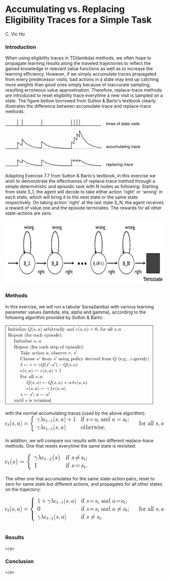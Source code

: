 <h1> Accumulating vs. Replacing Eligibility Traces for a Simple Task</h1>
<p> C. Vic Hu</p>
<div>
	<h3> Introduction </h3>
	<p>
		When using eligibility traces in TD(lambda) methods, we often hope to propagate learning results along the traveled trajectories to reflect the gained knowledge in relevant value functions as well as to increase the learning efficiency. However, if we simply accumulate traces propagated from every predecessor visits, bad actions in a state may end up catching more weights than good ones simply because of inaccurate sampling, resulting erroneous value approximation. Therefore, replace-trace methods are introduced to reset eligibility trace everytime a new visit is sampled on a state. The figure bellow borrowed from Sutton & Barto's textbook clearly illustrates the difference between accumulate-trace and replace-trace methods.
		<br>
		<br>
		<img src="fig/replace_vs_accumulate_traces.png" height="150px">
		<br>
		<br>
		Adapting Exercise 7.7 from Sutton & Barto's textbook, in this exercise we wish to demonstrate the effectivenss of replace-trace method through a simple deterministic and episodic task with N nodes as following: Starting from state S_1, the agent will decide to take either action 'right' or 'wrong' in each state, which will bring it to the next state or the same state respectively. On taking action 'right' at the last state S_N, the agent receives a reward of value one and the episode terminates. The rewards for all other state-actions are zero.
		<br>
		<br>
		<img src="fig/task.png" height="200px">
		<br>
	</p>
</div>

<div>
	<h3> Methods </h3>
	<p>
		In this exercise, we will run a tabular Sarsa(lamba) with various learning parameter values (lambda, eta, alpha and gamma), according to the following algorithm provided by Sutton & Barto:
		<br>
		<br>
		<img src="fig/sarsa.png" height="250px">
		<br>
		<br>
		with the normal accumulating traces (used by the above algorithm):
		<img src="fig/accumulate_e.png" height="50px">
		<br>
		<br>
		In addition, we will compare our results with two different replace-trace methods. One that resets everytime the same state is revisited:
		<br>
		<br>
		<img src="fig/replace_e.png" height="50px">
		<br>
		<br>
		The other one that accumulates for the same state-action pairs, reset to zero for same state but different actions, and propagates for all other states on the trajectory:
		<br>
		<br>
		<img src="fig/replace_e_better.png" height="75px">
		<br>
		<br>		
	</p>
</div>

<div>
	<h3> Results </h3>
	<p>
		
	</p>
</div>

<div>
	<h3> Conclusion </h3>
	<p>
		
	</p>
</div>
